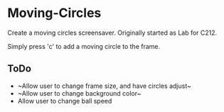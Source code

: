 # Moving-Circles
Create a moving circles screensaver.  Originally started as Lab for C212.

Simply press 'c' to add a moving circle to the frame.

## ToDo
- ~Allow user to change frame size, and have circles adjust~
- ~Allow user to change background color~
- Allow user to change ball speed
